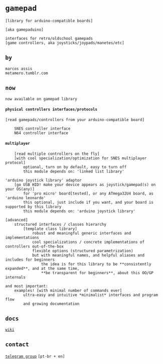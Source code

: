  # `gamepad`

`[library for arduino-compatible boards]`

`[aka gamepaduino]`

```
interfaces for retro/oldschool gamepads
[game controllers, aka joysticks/joypads/manetes/etc]
```

## `by`

```
marcos assis
metamero.tumblr.com
```

## `now`

`now available on gamepad library`

#### `physical controllers interfaces/protocols`
```
[read gamepads/controllers from your arduino-compatible board]

    SNES controller interface
    N64 controller interface
```
#### `multiplayer`
```
    [read multiple controllers on the fly]
    [with cool specialization/optimization for SNES multiplayer protocol]
        optional, turn on by default, easy to turn off
        this module depends on: 'linked list library'
```
```
'arduino joystick library' adaptor
    [go USB HID! make your device appears as joystick/gamepad(s) on your OS(any)]
        for 'pro micro' board[tested], or any ATmega32U4 board, as 'arduino leonardo'
        this optional, just include if you want, and your board is supported by this library
        this module depends on: 'arduino joystick library'
```
```
[advanced]
    structured interfaces / classes hierarchy
        [template class library]
            robust and meaningful generic interfaces and implementations
            cool specializations / concrete implementations of controllers out-of-the-box
            flexible options (structured parametrization)
            but with meaningful names, and helpful aliases and includes for beginners
                the idea is for this library to be **consistently expanded**, and at the same time,
                **be transparent for beginners**, about this OO/GP internals
```
```
and most important:
    examples! [with minimal number of commands ever]
        ultra-easy and intuitive *minimalist* interfaces and program flow
        and growing documentation
```

## `docs`

[`wiki`](https://github.com/marcosassis/gamepaduino/wiki)

## `contact`

[`telegram group`](https://t.me/joinchat/B4GWUEiFR6LvA_47JwIgQg) `[pt-br + en]`
